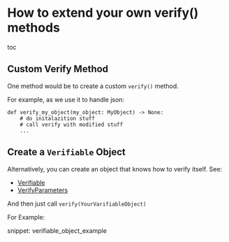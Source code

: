 # How to extend your own verify() methods

toc

## Custom Verify Method

One method would be to create a custom `verify()` method.

For example, as we use it to handle json:

``` 
def verify_my_object(my_object: MyObject) -> None:
    # do initalazition stuff
    # call verify with modified stuff
    ...
```  
  
## Create a `Verifiable` Object

Alternatively, you can create an object that knows how to verify itself. 
See: 
* [Verifiable](https://github.com/approvals/ApprovalTests.Python/blob/main/approvaltests/core/verifiable.py#L7-L10)
* [VerifyParameters](https://github.com/approvals/ApprovalTests.Python/blob/main/approvaltests/core/verify_parameters.py)

And then just call `verify(YourVarifiableObject)`

For Example:

snippet: verifiable_object_example
  
